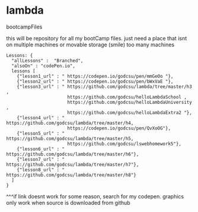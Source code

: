 # lambda
bootcampFiles

this will be repository for all my bootCamp files. just need a place that isnt on multiple machines or movable storage (smile) too many machines
```
Lessons: { 
  "allLessons" :  "Branched",
  "alsoOn" : "codePen.io",
  lessons [
    {"lesson1_url" : " https://codepen.io/godcsu/pen/mmGeOo "},
    {"lesson2_url" : " https://codepen.io/godcsu/pen/bWxVaE "},
    {"lesson3_url" : " https://github.com/godcsu/lambda/tree/master/h3 , 
                       https://github.com/godcsu/helloLambdaSchool , 
                       https://github.com/godcsu/helloLambdaUniversity , 
                       https://github.com/godcsu/helloLambdaExtra2 "},
    {"lesson4_url" : " https://github.com/godcsu/lambda/tree/master/h4, 
                       https://codepen.io/godcsu/pen/QvXoOG"},
    {"lesson5_url" : " https://github.com/godcsu/lambda/tree/master/h5,
                       https://github.com/godcsu/lswebhomework5"},
    {"lesson6_url" : " https://github.com/godcsu/lambda/tree/master/h6"},
    {"lesson7_url" : " https://github.com/godcsu/lambda/tree/master/h7"},
    {"lesson8_url" : " https://github.com/godcsu/lambda/tree/master/h8"}
  ]
}
```
^^^if link doesnt work for some reason, search for my codepen. graphics only work when source is downloaded from github
